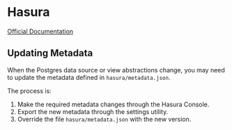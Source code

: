 # Hasura

[Official Documentation](https://docs.hasura.io/1.0/graphql/manual/index.html)

## Updating Metadata
When the Postgres data source or view abstractions change, you may need to update the metadata defined in `hasura/metadata.json`.

The process is:
1. Make the required metadata changes through the Hasura Console.
2. Export the new metadata through the settings utility.
3. Override the file `hasura/metadata.json` with the new version.